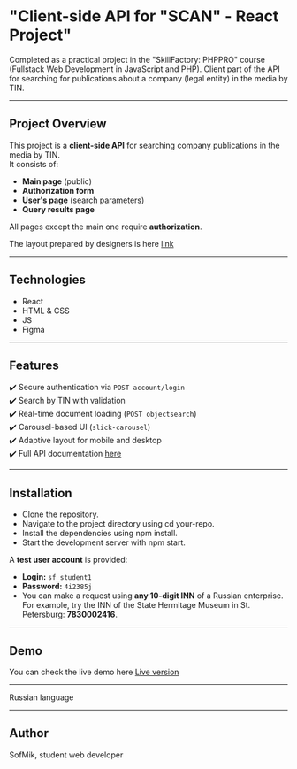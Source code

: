 # "Сlient-side API for "SCAN" - React Project"
Completed as a practical project in the "SkillFactory: PHPPRO" course (Fullstack Web Development in JavaScript and PHP).
Client part of the API for searching for publications about a company (legal entity) in the media by TIN.

---

## Project Overview
This project is a **client-side API** for searching company publications in the media by TIN.  
It consists of:
- **Main page** (public)
- **Authorization form**
- **User's page** (search parameters)
- **Query results page**

All pages except the main one require **authorization**.

The layout prepared by designers is here <a href="https://www.figma.com/design/u3MOjzYnTnirz712GrLbFv/%D0%9C%D0%B0%D0%BA%D0%B5%D1%82-%D0%A1%D0%9A%D0%90%D0%9D?node-id=0-1&p=f" target="_blank">link</a>

---

## Technologies

* React
* HTML & CSS
* JS
* Figma

---

## Features

✔️ Secure authentication via `POST account/login`  
✔️ Search by TIN with validation  
✔️ Real-time document loading (`POST objectsearch`)  
✔️ Carousel-based UI (`slick-carousel`)  
✔️ Adaptive layout for mobile and desktop  
✔️ Full API documentation <a href="https://gateway.scan-interfax.ru/swagger/index.html#/" target="_blank">here</a>

---

## Installation

* Clone the repository.
* Navigate to the project directory using cd your-repo.
* Install the dependencies using npm install.
* Start the development server with npm start.

A **test user account** is provided:  
- **Login:** `sf_student1`  
- **Password:** `4i2385j` 
- You can make a request using **any 10-digit INN** of a Russian enterprise.  
For example, try the INN of the State Hermitage Museum in St. Petersburg: **7830002416**.

---

## Demo

You can check the live demo here <a href="https://sofmik.github.io/ScanAppReact/" target="_blank">Live version</a>

---

Russian language

---

## Author
SofMik, student web developer
